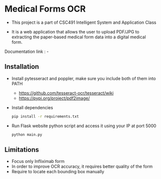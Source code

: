 # Medical Forms OCR
- This project is a part of CSC491 Intelligent System and Application Class

- It is a web application that allows the user to upload PDF/JPG to extracting the paper-based medical form data into a digital medical form.

Documentation link : -

## Installation

- Install pytesseract and poppler, make sure you include both of them into PATH

    - https://github.com/tesseract-ocr/tesseract/wiki
    - https://pypi.org/project/pdf2image/
    
- Install dependencies
    ```Bash
    pip install -r requirements.txt
    ```
- Run Flask website python script and access it using your IP at port 5000
    ```Bash
    python main.py 
    ```
  
## Limitations
 - Focus only Infliximab form
 - In order to improve OCR accuracy, it requires better quality of the form 
 - Require to locate each bounding box manually
